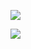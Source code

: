 ![](https://komarev.com/ghpvc/?username=amalthomas2003&color=1260CC)

![](https://komarev.com/ghpvc/?username=amalthomas2003&color=0000CC)
